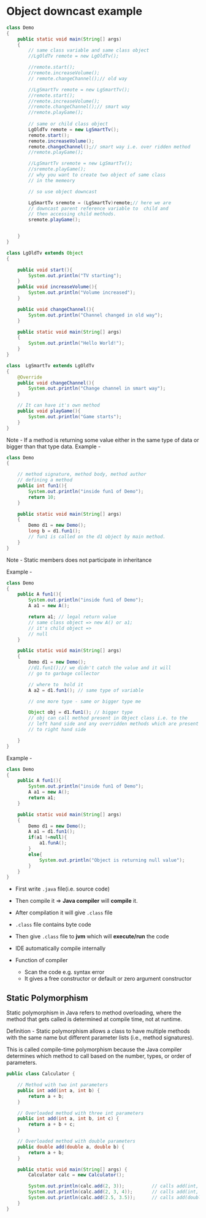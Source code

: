 # Object downcast example

```java
class Demo 
{
	public static void main(String[] args) 
	{
		// same class variable and same class object
		//LgOldTv remote = new LgOldTv();

		//remote.start();
		//remote.increaseVolume();
		// remote.changeChannel();// old way

		//LgSmartTv remote = new LgSmartTv();
		//remote.start();
		//remote.increaseVolume();
		//remote.changeChannel();// smart way
		//remote.playGame();
		
		// same or child class object
		LgOldTv remote = new LgSmartTv();
		remote.start();
		remote.increaseVolume();
		remote.changeChannel();// smart way i.e. over ridden method
		//remote.playGame();

		//LgSmartTv sremote = new LgSmartTv();
		//sremote.playGame();
		// why you want to create two object of same class
		// in the memeory

		// so use object downcast

		LgSmartTv sremote = (LgSmartTv)remote;// here we are 
		// downcast parent reference variable to  child and 
		// then accessing child methods.
		sremote.playGame();


	}
}
```

```java
class LgOldTv extends Object
{

	public void start(){
		System.out.println("TV starting");
	}
	public void increaseVolume(){
		System.out.println("Volume increased");
	}

	public void changeChannel(){
		System.out.println("Channel changed in old way");
	}

	public static void main(String[] args) 
	{
		System.out.println("Hello World!");
	}
}
```

```java
class  LgSmartTv extends LgOldTv
{
	@Override
	public void changeChannel(){
		System.out.println("Change channel in smart way");
	}

	// It can have it's own method
	public void playGame(){
		System.out.println("Game starts");
	}
}
```


Note - If a method is returning some value either in the same type of data or bigger than that type data. 
Example -   

```java
class Demo 
{

	// method signature, method body, method author
	// defining a method
	public int fun1(){
		System.out.println("inside fun1 of Demo");
		return 10;
	}

	public static void main(String[] args) 
	{
		Demo d1 = new Demo();
		long b = d1.fun1(); 
		// fun1 is called on the d1 object by main method.
	}
}
```

Note - Static members does not participate in inheritance  

Example - 
```java
class Demo 
{
	public A fun1(){
		System.out.println("inside fun1 of Demo");
		A a1 = new A();	

		return a1; // legal return value
		// same class object => new A() or a1;
		// it's child object => 
		// null
	}

	public static void main(String[] args) 
	{
		Demo d1 = new Demo();
		//d1.fun1();// we didn't catch the value and it will 
		// go to garbage collector

		// where to  hold it
		A a2 = d1.fun1(); // same type of variable

		// one more type - same or bigger type me

		Object obj = d1.fun1(); // bigger type
		// obj can call method present in Object class i.e. to the 
		// left hand side and any overridden methods which are present
		// to right hand side

	}
}
```

Example - 

```java
class Demo 
{
	public A fun1(){
		System.out.println("inside fun1 of Demo");
		A a1 = new A();	
		return a1;
	}

	public static void main(String[] args) 
	{
		Demo d1 = new Demo();
		A a1 = d1.fun1();
		if(a1 !=null){
			a1.funA();
		}
		else{
			System.out.println("Object is returning null value");
		}
	}
}
```

* First write `.java` file(i.e. source code)
* Then compile it => **Java compiler** will **compile** it.
* After compilation it will give `.class` file
* `.class` file contains byte code
* Then give `.class` file to **jvm** which will **execute/run** the code

* IDE automatically compile internally
  

* Function of compiler
  * Scan the code e.g. syntax error
  * It gives a free constructor or default or zero argument constructor


## Static Polymorphism
Static polymorphism in Java refers to method overloading, where the method that gets called is determined at compile time, not at runtime.

Definition - Static polymorphism allows a class to have multiple methods with the same name but different parameter lists (i.e., method signatures).

This is called compile-time polymorphism because the Java compiler determines which method to call based on the number, types, or order of parameters.	

```java
public class Calculator {

    // Method with two int parameters
    public int add(int a, int b) {
        return a + b;
    }

    // Overloaded method with three int parameters
    public int add(int a, int b, int c) {
        return a + b + c;
    }

    // Overloaded method with double parameters
    public double add(double a, double b) {
        return a + b;
    }

    public static void main(String[] args) {
        Calculator calc = new Calculator();

        System.out.println(calc.add(2, 3));          // calls add(int, int)
        System.out.println(calc.add(2, 3, 4));       // calls add(int, int, int)
        System.out.println(calc.add(2.5, 3.5));      // calls add(double, double)
    }
}
```
